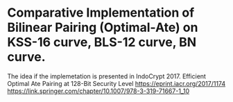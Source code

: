 # Comparative Implementation of Bilinear Pairing (Optimal-Ate) on KSS-16 curve, BLS-12 curve, BN curve.

The idea if the implemetation is presented in IndoCrypt 2017.
Efficient Optimal Ate Pairing at 128-Bit Security Level
https://eprint.iacr.org/2017/1174
https://link.springer.com/chapter/10.1007/978-3-319-71667-1_10

